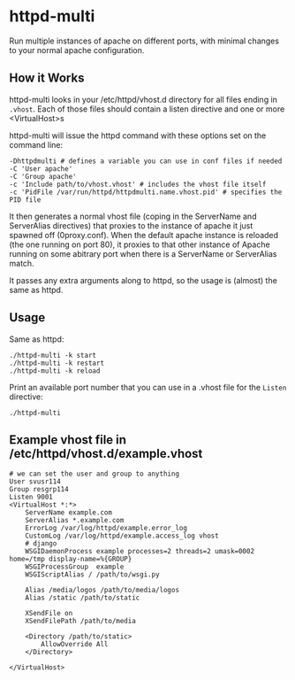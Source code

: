 # httpd-multi

Run multiple instances of apache on different ports, with minimal changes to your normal apache configuration.

## How it Works

httpd-multi looks in your /etc/httpd/vhost.d directory for all files ending in `.vhost`. Each of those files should contain a listen directive and one or more &lt;VirtualHost&gt;s

httpd-multi will issue the httpd command with these options set on the command line:

    -Dhttpdmulti # defines a variable you can use in conf files if needed
    -C 'User apache'
    -C 'Group apache'
    -c 'Include path/to/vhost.vhost' # includes the vhost file itself
    -c 'PidFile /var/run/httpd/httpdmulti.name.vhost.pid' # specifies the PID file

It then generates a normal vhost file (coping in the ServerName and ServerAlias directives) that proxies to the instance of apache it just spawned off (0proxy.conf). When the default apache instance is reloaded (the one running on port 80), it proxies to that other instance of Apache running on some abitrary port when there is a ServerName or ServerAlias match.

It passes any extra arguments along to httpd, so the usage is (almost) the same as httpd.

## Usage

Same as httpd:

    ./httpd-multi -k start
    ./httpd-multi -k restart
    ./httpd-multi -k reload

Print an available port number that you can use in a .vhost file for the `Listen` directive:

    ./httpd-multi

## Example vhost file in /etc/httpd/vhost.d/example.vhost

    # we can set the user and group to anything
    User svusr114
    Group resgrp114
    Listen 9001
    <VirtualHost *:*>
        ServerName example.com
        ServerAlias *.example.com
        ErrorLog /var/log/httpd/example.error_log
        CustomLog /var/log/httpd/example.access_log vhost
        # django
        WSGIDaemonProcess example processes=2 threads=2 umask=0002 home=/tmp display-name=%{GROUP}
        WSGIProcessGroup  example
        WSGIScriptAlias / /path/to/wsgi.py

        Alias /media/logos /path/to/media/logos
        Alias /static /path/to/static

        XSendFile on
        XSendFilePath /path/to/media

        <Directory /path/to/static>
            AllowOverride All
        </Directory>

    </VirtualHost>
